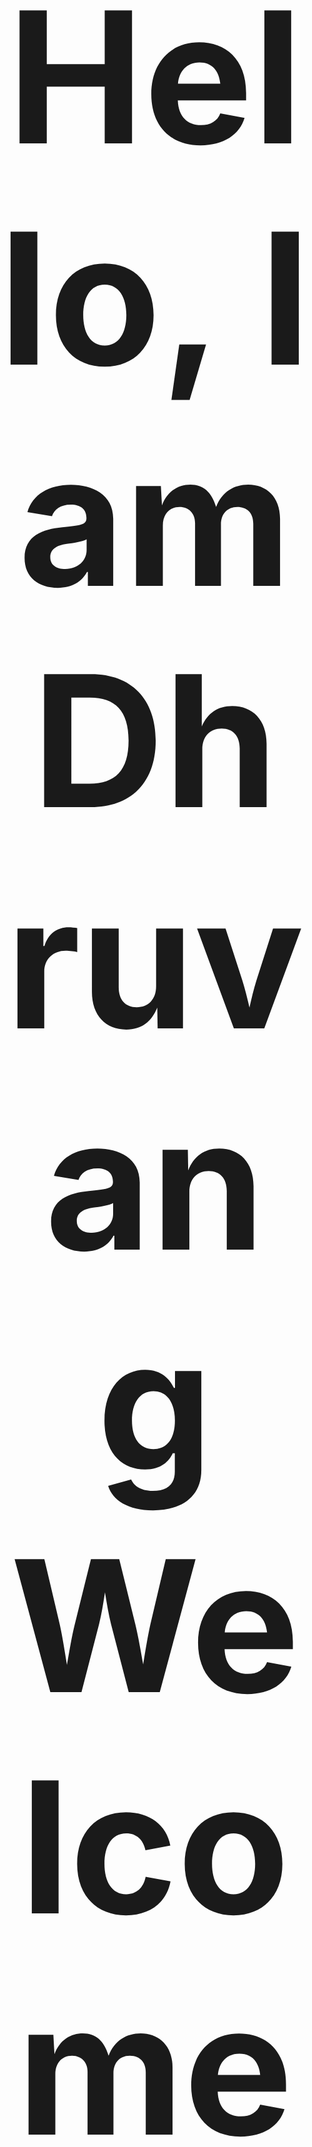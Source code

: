 <div align="center"; style="font-size: 250px;"> 
<h3><strong>Hello, I am Dhruvang<br> Welcome to my Github Profile </strong></h3>
<img width="70" src="https://media.giphy.com/media/QTlmH8hEoVoi83mdJC/giphy.gif">
</div>

<!--
**davidlorenzo47/davidlorenzo47** is a ✨ _special_ ✨ repository because its `README.md` (this file) appears on your GitHub profile.

Here are some ideas to get you started:

- 🔭 I’m currently working on ...
- 🌱 I’m currently learning ...
- 👯 I’m looking to collaborate on ...
- 🤔 I’m looking for help with ...
- 💬 Ask me about ...
- 📫 How to reach me: ...
- 😄 Pronouns: ...
- ⚡ Fun fact: ...
-->
---
<div align="center">
  <h3>About me</h3>
  <img src="https://readme-typing-svg.herokuapp.com?color=00FFD2&size=30&center=true&vCenter=true&width=700&lines=Eager+to+learn+new+things;Technophile;Loves+Computer+and+Computer+Technologies">
</div>

---
<img width="40" src="https://media.giphy.com/media/VdoIFLsMIlwzfKD520/giphy.gif"> &nbsp;&nbsp;&nbsp;   <h4>Tools and Technologies I love working with</h4>
<div align="center">
<a href="https://www.python.org/"><img src="https://github.com/devicons/devicon/blob/master/icons/python/python-original-wordmark.svg" width="50"></a> 
<a href="https://www.php.net/"><img src="https://github.com/devicons/devicon/blob/master/icons/php/php-original.svg" width="50"></a>
<a href="https://html.spec.whatwg.org/" ><img src="https://github.com/devicons/devicon/blob/master/icons/html5/html5-original-wordmark.svg" width="50"></a>
<a href="https://www.w3.org/TR/CSS/#css"><img src="https://github.com/devicons/devicon/blob/master/icons/css3/css3-original-wordmark.svg" width="50"></a>
<a href="https://www.javascript.com/"><img src="https://github.com/devicons/devicon/blob/master/icons/javascript/javascript-original.svg" width="50"></a>
<a href="https://jquery.com/"><img src="https://github.com/devicons/devicon/blob/master/icons/jquery/jquery-original-wordmark.svg" width="50"></a>
<a href="https://nodejs.org/en/"><img src="https://github.com/devicons/devicon/blob/master/icons/nodejs/nodejs-original-wordmark.svg" width="50"></a>
<a href="https://www.npmjs.com/"><img src="https://github.com/devicons/devicon/blob/master/icons/npm/npm-original-wordmark.svg" width="50"></a>
<a href="https://reactjs.org/"><img src="https://github.com/devicons/devicon/blob/master/icons/react/react-original-wordmark.svg" width="50"></a>
<a href="https://firebase.google.com/"><img src="https://github.com/devicons/devicon/blob/master/icons/firebase/firebase-plain-wordmark.svg" width="50"></a>
<a href="https://jupyter.org/"><img src="https://github.com/devicons/devicon/blob/master/icons/jupyter/jupyter-original-wordmark.svg" width="50"></a>
<a href="https://isocpp.org/"><img src="https://github.com/keikomori/icons-badges/blob/master/icons/C%20%2B%2B/c.svg" width="50"></a>
<a href="https://www.oracle.com/java/"><img src="https://github.com/devicons/devicon/blob/master/icons/java/java-original-wordmark.svg" width="50"></a>
<a href="https://code.visualstudio.com/"><img src="https://github.com/keikomori/icons-badges/blob/master/icons/VSCode/vscode.svg" width="50"></a>
<a href="https://ubuntu.com/"><img src="https://github.com/keikomori/icons-badges/blob/master/icons/Ubuntu/ubuntu.svg" width="50"></a>
<a href="https://www.linux.org/"><img src="https://github.com/devicons/devicon/blob/master/icons/linux/linux-original.svg" width="50"></a>
<a href="https://git-scm.com/"><img src="https://github.com/devicons/devicon/blob/master/icons/git/git-original-wordmark.svg" width="50"></a>
<a href="https://github.com/"><img src="https://github.com/devicons/devicon/blob/master/icons/github/github-original-wordmark.svg" width="50"></a>
<!-- <a href=""><img src="" width="50"></a>
<a href=""><img src="" width="50"></a>
<a href=""><img src="" width="50"></a>
<a href=""><img src="" width="50"></a>
<a href=""><img src="" width="50"></a>
<a href=""><img src="" width="50"></a>
<a href=""><img src="" width="50"></a> -->
  
</div>

---
<h4>Most Used Programming Languages by me</h4>
<div align="center">
<!--img src="https://github-readme-stats.vercel.app/api/top-langs/?username=davidlorenzo47&theme=radical&langs_count=6&layout=compact"-->
<img src="https://github-readme-stats.vercel.app/api/top-langs/?username=davidlorenzo47&amp;hide=java,html,css&amp;theme=radical">
</div>

---
[![Ashutosh's github activity graph](https://activity-graph.herokuapp.com/graph?username=davidlorenzo47&theme=react-dark&area=true&area_color=89e6ff)](https://github.com/ashutosh00710/github-readme-activity-graph)
<!-- ![Github Activity Graph](https://readme-graphh.herokuapp.com/graph?username=davidlorenzo47&theme=react-dark&area=true&area_color=89e6ff) -->

---
![](https://komarev.com/ghpvc/?username=your-github-davidlorenzo47&label=Profile+Views&style=plastic)
<a href="https://iplogger.org/1Nchc7"></a>
